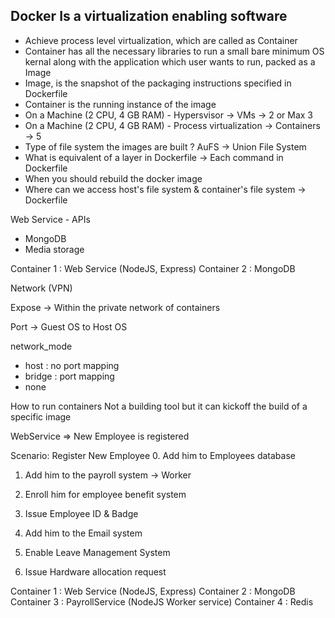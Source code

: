 ## Docker Is a virtualization enabling software
- Achieve process level virtualization, which are called as Container
- Container has all the necessary libraries to run a small bare minimum OS kernal along with the application which user wants to run, packed as a Image
- Image, is the snapshot of the packaging instructions specified in Dockerfile
- Container is the running instance of the image
- On a Machine (2 CPU, 4 GB RAM) - Hypersvisor -> VMs -> 2 or Max 3
- On a Machine (2 CPU, 4 GB RAM) - Process virtualization -> Containers -> 5
- Type of file system the images are built ? AuFS -> Union File System
- What is equivalent of a layer in Dockerfile -> Each command in Dockerfile
- When you should rebuild the docker image
- Where can we access host's file system & container's file system -> Dockerfile


Web Service - APIs
- MongoDB
- Media storage


Container 1 : 
	Web Service (NodeJS, Express)
Container 2 :
	MongoDB

Network (VPN)

Expose -> Within the private network of containers

Port -> Guest OS to Host OS

network_mode
- host : no port mapping
- bridge : port mapping
- none


How to run containers
Not a building tool but it can kickoff the build of a specific image

WebService => New Employee is registered

Scenario: Register New Employee
0. Add him to Employees database

1. Add him to the payroll system -> Worker

2. Enroll him for employee benefit system
3. Issue Employee ID & Badge
4. Add him to the Email system
5. Enable Leave Management System
6. Issue Hardware allocation request


Container 1 : 
	Web Service (NodeJS, Express)
Container 2 :
	MongoDB
Container 3 :
	PayrollService (NodeJS Worker service)
Container 4 :
	Redis




